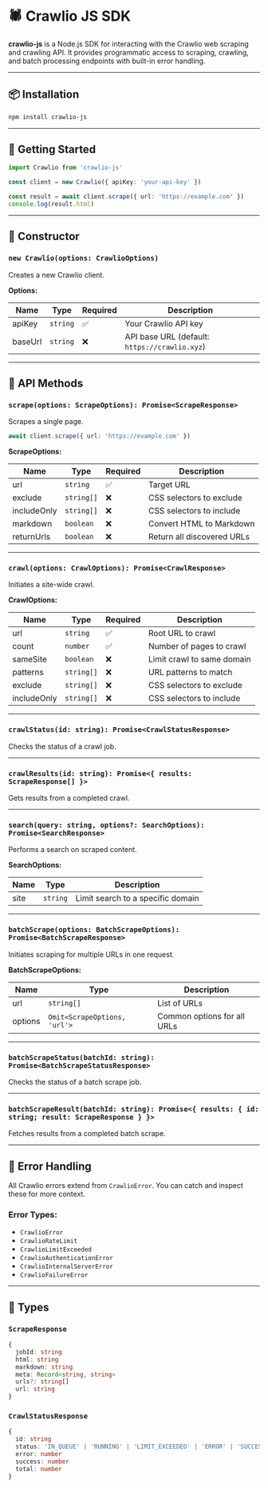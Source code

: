 # 🕷️ Crawlio JS SDK

**crawlio-js** is a Node.js SDK for interacting with the Crawlio web scraping and crawling API. It provides programmatic access to scraping, crawling, and batch processing endpoints with built-in error handling.

---

## 📦 Installation

```bash
npm install crawlio-js
```

---

## 🚀 Getting Started

```ts
import Crawlio from 'crawlio-js'

const client = new Crawlio({ apiKey: 'your-api-key' })

const result = await client.scrape({ url: 'https://example.com' })
console.log(result.html)
```

---

## 🔧 Constructor

### `new Crawlio(options: CrawlioOptions)`

Creates a new Crawlio client.

**Options:**

| Name    | Type     | Required | Description                                     |
| ------- | -------- | -------- | ----------------------------------------------- |
| apiKey  | `string` | ✅        | Your Crawlio API key                            |
| baseUrl | `string` | ❌        | API base URL (default: `https://crawlio.xyz`) |

---

## 📘 API Methods

### `scrape(options: ScrapeOptions): Promise<ScrapeResponse>`

Scrapes a single page.

```ts
await client.scrape({ url: 'https://example.com' })
```

**ScrapeOptions:**

| Name        | Type       | Required | Description                |
| ----------- | ---------- | -------- | -------------------------- |
| url         | `string`   | ✅        | Target URL                 |
| exclude     | `string[]` | ❌        | CSS selectors to exclude   |
| includeOnly | `string[]` | ❌        | CSS selectors to include   |
| markdown    | `boolean`  | ❌        | Convert HTML to Markdown   |
| returnUrls  | `boolean`  | ❌        | Return all discovered URLs |

---

### `crawl(options: CrawlOptions): Promise<CrawlResponse>`

Initiates a site-wide crawl.

**CrawlOptions:**

| Name        | Type       | Required | Description                |
| ----------- | ---------- | -------- | -------------------------- |
| url         | `string`   | ✅        | Root URL to crawl          |
| count       | `number`   | ✅        | Number of pages to crawl   |
| sameSite    | `boolean`  | ❌        | Limit crawl to same domain |
| patterns    | `string[]` | ❌        | URL patterns to match      |
| exclude     | `string[]` | ❌        | CSS selectors to exclude   |
| includeOnly | `string[]` | ❌        | CSS selectors to include   |

---

### `crawlStatus(id: string): Promise<CrawlStatusResponse>`

Checks the status of a crawl job.

---

### `crawlResults(id: string): Promise<{ results: ScrapeResponse[] }>`

Gets results from a completed crawl.

---

### `search(query: string, options?: SearchOptions): Promise<SearchResponse>`

Performs a search on scraped content.

**SearchOptions:**

| Name | Type     | Description                       |
| ---- | -------- | --------------------------------- |
| site | `string` | Limit search to a specific domain |

---

### `batchScrape(options: BatchScrapeOptions): Promise<BatchScrapeResponse>`

Initiates scraping for multiple URLs in one request.

**BatchScrapeOptions:**

| Name    | Type                         | Description                 |
| ------- | ---------------------------- | --------------------------- |
| url     | `string[]`                   | List of URLs                |
| options | `Omit<ScrapeOptions, 'url'>` | Common options for all URLs |

---

### `batchScrapeStatus(batchId: string): Promise<BatchScrapeStatusResponse>`

Checks the status of a batch scrape job.

---

### `batchScrapeResult(batchId: string): Promise<{ results: { id: string; result: ScrapeResponse } }>`

Fetches results from a completed batch scrape.

---

## 🛑 Error Handling

All Crawlio errors extend from `CrawlioError`. You can catch and inspect these for more context.

### Error Types:

* `CrawlioError`
* `CrawlioRateLimit`
* `CrawlioLimitExceeded`
* `CrawlioAuthenticationError`
* `CrawlioInternalServerError`
* `CrawlioFailureError`

---

## 📄 Types

### `ScrapeResponse`

```ts
{
  jobId: string
  html: string
  markdown: string
  meta: Record<string, string>
  urls?: string[]
  url: string
}
```

### `CrawlStatusResponse`

```ts
{
  id: string
  status: 'IN_QUEUE' | 'RUNNING' | 'LIMIT_EXCEEDED' | 'ERROR' | 'SUCCESS'
  error: number
  success: number
  total: number
}
```